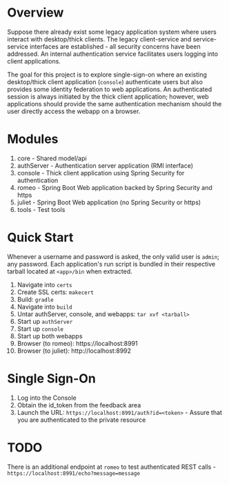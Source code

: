 # Overview

Suppose there already exist some legacy application system where users interact with desktop/thick clients. The legacy client-service and service-service interfaces are established - all security concerns have been addressed. An internal authentication service facilitates users logging into client applications.

The goal for this project is to explore single-sign-on where an existing desktop/thick client application (`console`) authenticate users but also provides some identity federation to web applications. An authenticated session is always initiated by the thick client application; however, web applications should provide the same authentication mechanism should the user directly access the webapp on a browser.

# Modules

1. core - Shared model/api
2. authServer - Authentication server application (RMI interface)
3. console - Thick client application using Spring Security for authentication
4. romeo - Spring Boot Web application backed by Spring Security and https
5. juliet - Spring Boot Web application (no Spring Security or https)
6. tools - Test tools

# Quick Start

Whenever a username and password is asked, the only valid user is `admin`; any password. Each application's run script is bundled in their respective tarball located at `<app>/bin` when extracted.

1. Navigate into `certs`
2. Create SSL certs: `makecert`
3. Build: `gradle`
4. Navigate into `build`
5. Untar authServer, console, and webapps: `tar xvf <tarball>`
6. Start up `authServer`
7. Start up `console`
8. Start up both webapps
9. Browser (to romeo): https://localhost:8991
10. Browser (to juliet): http://localhost:8992

# Single Sign-On

1. Log into the Console
2. Obtain the id_token from the feedback area
3. Launch the URL: `https://localhost:8991/auth?id=<token>` - Assure that you are authenticated to the private resource

# TODO

There is an additional endpoint at `romeo` to test authenticated REST calls - `https://localhost:8991/echo?message=message`
